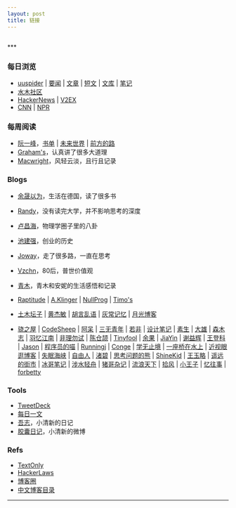 ```yaml
---
layout: post
title: 链接
---
```

<h2 id="top"></h2>
***

### 每日浏览

*   [uuspider][ref2] \| [要闻][ref3] \| [文章][ref72] \| [短文][ref5] \| [文库][ref71] \| [笔记][ref4]
*   [水木社区][ref1]
*   [HackerNews][ref9] \| [V2EX][ref16]
*   [CNN][ref11] \| [NPR][ref12]

### 每周阅读

*   [阮一峰][ref6]，[书单][ref7] \| [未来世界][ref14] \| [前方的路][ref15]
*   [Graham's][ref26]，认真讲了很多大道理
*   [Macwright][ref8]，风轻云淡，且行且记录

### Blogs

*   [余晟以为][ref70]，生活在德国，读了很多书
*   [Randy][ref33]，没有读完大学，并不影响思考的深度
*   [卢昌海][ref28]，物理学圈子里的八卦
*   [池建强][ref30]，创业的历史
*   [Joway][ref36]，走了很多路，一直在思考
*   [Vzchn][ref56]，80后，普世价值观
*   [青木][ref74]，青木和安妮的生活感悟和记录

*   [Raptitude][ref50] \| [A.Klinger][ref52] \| [NullProg][ref13] \| [Timo's][ref24]
*   [土木坛子][ref34] \| [黄杰敏][ref58] \| [胡言乱语][ref59] \| [灰常记忆][ref60] \| [月光博客][ref54]
*   [骁之屋][ref53] \| [CodeSheep][ref38] \| [阿呆][ref62] \| [三无青年][ref63] \| [若非][ref64] \| [设计笔记][ref66] \| [素生][ref37] \| [大雄][ref65] \| [森木志][ref17] \| [羽忆江南][ref18] \| [非理勿试][ref19] \| [陈仓颉][ref20] \| [Tinyfool][ref22] \| [余果][ref29] \| [JiaYin][ref68] \| [谢益辉][ref67] \| [王登科][ref31] \| [Jason][ref32] \| [程序员的喵][ref35] \| [Runningj][ref39] \| [Conge][ref40] \| [学无止境][ref41] \| [一座桥在水上][ref42] \| [近视眼逛博客][ref43] \| [失眠海峡][ref44] \| [自由人][ref45] \| [渚碧][ref46] \| [思考问题的熊][ref47] \| [ShineKid][ref48] \| [王玉略][ref51] \| [遥远的街市][ref55] \| [冰哥笔记][ref57] \| [涉水轻舟][ref75] \| [猪哥杂记][ref78] \| [流浪天下][ref77] \| [拾风][ref76] \| [小王子][ref79] \| [忆往事][ref80] \| [forbetty][ref81]

### Tools

*   [TweetDeck][ref21]
*   [每日一文][ref69]
*   [吾志][ref73]，小清新的日记
*   [胶囊日记][ref23]，小清新的微博

### Refs

*   [TextOnly][ref10]
*   [HackerLaws][ref25]
*   [博客圈][ref61]
*   [中文博客目录][ref27]

***

[ref81]:http://forbetty.com/
[ref80]:https://yiws.net/
[ref79]:https://www.wanghao.me/
[ref78]:https://blog.dazhu1988.com/
[ref77]:https://maie.name/
[ref76]:https://www.coolblood.cn/
[ref75]:https://sheshui.me/
[ref74]:http://iyoubo.com:800/
[ref73]:https://wuzhi.me/last
[ref72]:http://about.uuspider.com/2019/06/02/episodeindex.html
[ref71]:http://m.uuspider.com/e
[ref70]:https://www.huxiu.com/member/1870930/article.html
[ref69]:https://meiriyiwen.com/
[ref68]:https://imjiayin.com/
[ref67]:https://yihui.org/
[ref66]:https://biji.io/
[ref65]:https://199508.com/
[ref64]:https://ifblog.cn/
[ref63]:https://www.duanxiansen.com/
[ref62]:https://bo.ke/
[ref61]:https://www.bokequan.net/
[ref60]:https://bestcherish.com/
[ref59]:https://husay.cc/
[ref58]:https://www.jiemin.com/
[ref57]:https://www.bgbiji.com/
[ref56]:https://blog.vzchn.com/
[ref55]:https://blog.henix.info/
[ref54]:https://www.williamlong.info/
[ref53]:https://www.ybusad.com/
[ref52]:https://klinger.io/
[ref51]:https://wangyulue.com/
[ref50]:https://www.raptitude.com/
<!--[ref49]:https://2047.one/-->
[ref48]:https://shinekid.com/
[ref47]:https://kaopubear.top/blog/
[ref46]:https://jubeny.com/
[ref45]:https://ifttl.com/
[ref44]:https://blog.imalan.cn/
[ref43]:https://blog.dtz9.com/
[ref42]:https://blog.othing.xyz/
[ref41]:http://gtdstudy.com/
[ref40]:https://conge.github.io/
[ref39]:https://runningj.top/
[ref38]:https://r2coding.com/#/?id=%e7%a0%81%e5%86%9c%e7%94%9f%e6%b4%bb
[ref37]:https://z.arlmy.me/
[ref36]:https://blog.joway.io/
[ref35]:https://catcoding.me/
[ref34]:https://tumutanzi.com/
[ref33]:https://lutaonan.com/blog/
[ref32]:https://atjason.com/
[ref31]:https://greatdk.com
[ref30]:http://macshuo.com
[ref29]:https://yuguo.us
[ref28]:https://www.changhai.org/
[ref27]:https://github.com/timqian/chinese-independent-blogs
[ref26]:https://www.paulgraham.com
[ref25]:https://github.com/nusr/hacker-laws-zh
[ref24]:http://www.elisanet.fi/tsalmi/homepage.html
[ref23]:http://www.timepill.net/
[ref22]:https://codechina.org/
[ref21]:https://tweetdeck.twitter.com/
[ref20]:https://imzm.im/
[ref19]:https://www.ntiy.com/
[ref18]:https://yyjn.org/
[ref17]:https://www.imxxz.cn/
[ref16]:https://www.v2ex.com/
[ref15]:http://ruanyifeng.com/road/
[ref14]:http://ruanyifeng.com/survivor/
[ref13]:https://nullprogram.com/
[ref12]:http://thin.npr.org/
[ref11]:http://lite.cnn.io/en
[ref10]:https://sjmulder.nl/en/textonly.html
[ref1]:https://m.mysmth.net/index
[ref2]:http://about.uuspider.com/
[ref3]:http://news.uuspider.com/
[ref4]:http://m.uuspider.com/
[ref5]:http://read.uuspider.com/read
[ref6]:http://ruanyifeng.com/blog/
[ref7]:https://github.com/ruanyf/reading-list
[ref8]:https://macwright.com/
[ref9]:https://news.ycombinator.com/news
